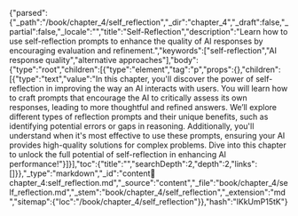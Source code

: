 {"parsed":{"_path":"/book/chapter_4/self_reflection","_dir":"chapter_4","_draft":false,"_partial":false,"_locale":"","title":"Self-Reflection","description":"Learn how to use self-reflection prompts to enhance the quality of AI responses by encouraging evaluation and refinement.","keywords":["self-reflection","AI response quality","alternative approaches"],"body":{"type":"root","children":[{"type":"element","tag":"p","props":{},"children":[{"type":"text","value":"In this chapter, you'll discover the power of self-reflection in improving the way an AI interacts with users. You will learn how to craft prompts that encourage the AI to critically assess its own responses, leading to more thoughtful and refined answers. We’ll explore different types of reflection prompts and their unique benefits, such as identifying potential errors or gaps in reasoning. Additionally, you'll understand when it's most effective to use these prompts, ensuring your AI provides high-quality solutions for complex problems. Dive into this chapter to unlock the full potential of self-reflection in enhancing AI performance!"}]}],"toc":{"title":"","searchDepth":2,"depth":2,"links":[]}},"_type":"markdown","_id":"content:book:chapter_4:self_reflection.md","_source":"content","_file":"book/chapter_4/self_reflection.md","_stem":"book/chapter_4/self_reflection","_extension":"md","sitemap":{"loc":"/book/chapter_4/self_reflection"}},"hash":"lKkUmP15tK"}